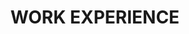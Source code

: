 ---
title: 'WORK EXPERIENCE'
experience:
  - role: 'System and Network Configuration Intern'
    company: 'T.H. ALPLAST / Poland'
    period: 'Nov - Dec 2019'
    desc: 'Configuring IT systems, customising software, network settings, managing databases'
  - role: 'President - Pointer UWR (academic circle)'
    company: 'University of Wroclaw / Poland'
    period: 'Oct 2023 - Currently'
    desc: 'Organizing meetings, exchanging information, creating IT projects'
  - role: 'Full-stack developer Intern'
    company: "Bright Coders' Factory / Poland"
    period: 'Jun - Sept 2024'
    desc: 'Programming mobile and web applications, preparing and training ai model based on YOLO v8, building API, testing and debuging'
  - role: 'Junior Full-stack developer (AI specialist)'
    company: "Bright Coders' Factory & Tauron / Poland"
    period: 'Sept 2024 - Currently'
    desc: 'Developing mobile applications using Flutter, integrating AI models (YOLO v8) for computer vision tasks, designing and implementing APIs, performing testing'
--- 
